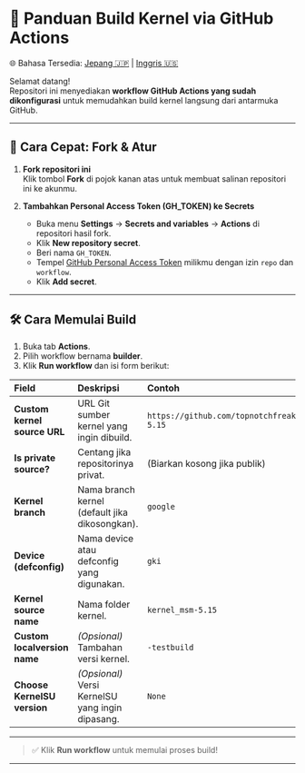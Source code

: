 # 🚀 Panduan Build Kernel via GitHub Actions

🌐 Bahasa Tersedia: [Jepang 🇯🇵](README_jp.md) | [Inggris 🇺🇸](README.md)

Selamat datang!  
Repositori ini menyediakan **workflow GitHub Actions yang sudah dikonfigurasi** untuk memudahkan build kernel langsung dari antarmuka GitHub.

---

## 📝 Cara Cepat: Fork & Atur

1. **Fork repositori ini**  
   Klik tombol **Fork** di pojok kanan atas untuk membuat salinan repositori ini ke akunmu.

2. **Tambahkan Personal Access Token (GH_TOKEN) ke Secrets**  
   - Buka menu **Settings** → **Secrets and variables** → **Actions** di repositori hasil fork.
   - Klik **New repository secret**.
   - Beri nama `GH_TOKEN`.
   - Tempel [GitHub Personal Access Token](https://github.com/settings/tokens) milikmu dengan izin `repo` dan `workflow`.
   - Klik **Add secret**.

---

## 🛠 Cara Memulai Build

1. Buka tab **Actions**.
2. Pilih workflow bernama **builder**.
3. Klik **Run workflow** dan isi form berikut:

| Field | Deskripsi | Contoh |
|:------|:----------|:-------|
| **Custom kernel source URL** | URL Git sumber kernel yang ingin dibuild. | `https://github.com/topnotchfreaks/kernel_msm-5.15` |
| **Is private source?** | Centang jika repositorinya privat. | (Biarkan kosong jika publik) |
| **Kernel branch** | Nama branch kernel (default jika dikosongkan). | `google` |
| **Device (defconfig)** | Nama device atau defconfig yang digunakan. | `gki` |
| **Kernel source name** | Nama folder kernel. | `kernel_msm-5.15` |
| **Custom localversion name** | *(Opsional)* Tambahan versi kernel. | `-testbuild` |
| **Choose KernelSU version** | *(Opsional)* Versi KernelSU yang ingin dipasang. | `None` |

---

> ✅ Klik **Run workflow** untuk memulai proses build!

---
